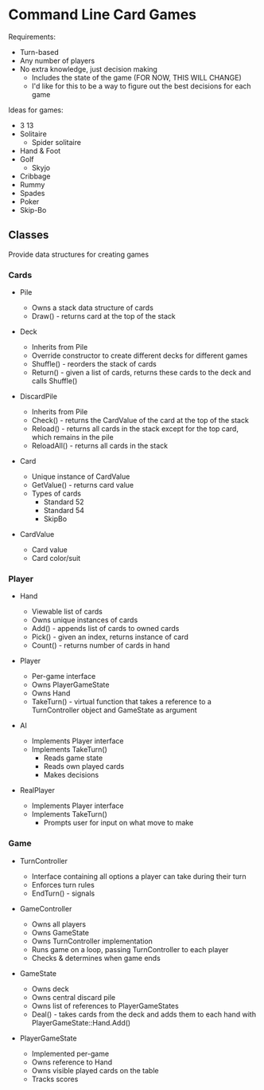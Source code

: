 # Command Line Card Games

Requirements:
- Turn-based
- Any number of players
- No extra knowledge, just decision making
    - Includes the state of the game (FOR NOW, THIS WILL CHANGE)
    - I'd like for this to be a way to figure out the best decisions for each game


Ideas for games:
- 3 13
- Solitaire
   - Spider solitaire
- Hand & Foot
- Golf
   - Skyjo
- Cribbage
- Rummy
- Spades
- Poker
- Skip-Bo

## Classes
Provide data structures for creating games

### Cards
- Pile
   - Owns a stack data structure of cards
   - Draw() - returns card at the top of the stack

- Deck
   - Inherits from Pile
   - Override constructor to create different decks for different games
   - Shuffle() - reorders the stack of cards
   - Return() - given a list of cards, returns these cards to the deck and calls Shuffle()

- DiscardPile
   - Inherits from Pile
   - Check() - returns the CardValue of the card at the top of the stack
   - Reload() - returns all cards in the stack except for the top card, which remains in the pile
   - ReloadAll() - returns all cards in the stack

- Card
   - Unique instance of CardValue
   - GetValue() - returns card value
   - Types of cards
      - Standard 52
      - Standard 54
      - SkipBo

- CardValue
   - Card value
   - Card color/suit

### Player
- Hand
   - Viewable list of cards
   - Owns unique instances of cards
   - Add() - appends list of cards to owned cards
   - Pick() - given an index, returns instance of card
   - Count() - returns number of cards in hand

- Player
   - Per-game interface
   - Owns PlayerGameState
   - Owns Hand
   - TakeTurn() - virtual function that takes a reference to a TurnController object and GameState as argument

- AI
   - Implements Player interface
   - Implements TakeTurn()
      - Reads game state
      - Reads own played cards
      - Makes decisions

- RealPlayer
   - Implements Player interface
   - Implements TakeTurn()
      - Prompts user for input on what move to make

### Game
- TurnController
   - Interface containing all options a player can take during their turn
   - Enforces turn rules
   - EndTurn() - signals

- GameController
   - Owns all players
   - Owns GameState
   - Owns TurnController implementation
   - Runs game on a loop, passing TurnController to each player
   - Checks & determines when game ends

- GameState
   - Owns deck
   - Owns central discard pile
   - Owns list of references to PlayerGameStates
   - Deal() - takes cards from the deck and adds them to each hand with PlayerGameState::Hand.Add()

- PlayerGameState
   - Implemented per-game
   - Owns reference to Hand
   - Owns visible played cards on the table
   - Tracks scores
